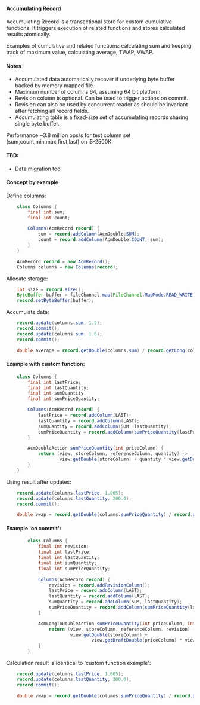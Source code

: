 #### Accumulating Record

Accumulating Record is a transactional store for custom cumulative functions.
It triggers execution of related functions and stores calculated results atomically.

Examples of cumulative and related functions:
calculating sum and keeping track of maximum value, calculating average, TWAP, VWAP.


#### Notes

* Accumulated data automatically recover if underlying byte buffer backed by memory mapped file.
* Maximum number of columns 64, assuming 64 bit platform.
* Revision column is optional. Can be used to trigger actions on commit.
* Revision can also be used by concurrent reader as should be invariant after fetching all record fields.
* Accumulating table is a fixed-size set of accumulating records sharing single byte buffer.

Performance ~3.8 million ops/s for test column set (sum,count,min,max,first,last) on i5-2500K.

#### TBD:
* Data migration tool


#### Concept by example

Define columns:

```java
    class Columns {
        final int sum;
        final int count;

        Columns(AcmRecord record) {
            sum = record.addColumn(AcmDouble.SUM);
            count = record.addColumn(AcmDouble.COUNT, sum);
        }
    }

    AcmRecord record = new AcmRecord();
    Columns columns = new Columns(record);
```

Allocate storage:

```java
    int size = record.size();
    ByteBuffer buffer = fileChannel.map(FileChannel.MapMode.READ_WRITE, 0, size);
    record.setByteBuffer(buffer);
```

Accumulate data:

```java
    record.update(columns.sum, 1.5);
    record.commit();
    record.update(columns.sum, 1.6);
    record.commit();

    double average = record.getDouble(columns.sum) / record.getLong(columns.count);
```

#### Example with custom function:

```java
    class Columns {
        final int lastPrice;
        final int lastQuantity;
        final int sumQuantity;
        final int sumPriceQuantity;

        Columns(AcmRecord record) {
            lastPrice = record.addColumn(LAST);
            lastQuantity = record.addColumn(LAST);
            sumQuantity = record.addColumn(SUM, lastQuantity);
            sumPriceQuantity = record.addColumn(sumPriceQuantity(lastPrice), lastQuantity);
        }

        AcmDoubleAction sumPriceQuantity(int priceColumn) {
            return (view, storeColumn, referenceColumn, quantity) ->
                    view.getDouble(storeColumn) + quantity * view.getDraftDouble(priceColumn);
        }
    }
```

Using result after updates:

```java
    record.update(columns.lastPrice, 1.005);
    record.update(columns.lastQuantity, 200.0);
    record.commit();

    double vwap = record.getDouble(columns.sumPriceQuantity) / record.getDouble(columns.sumQuantity);
```

#### Example 'on commit':

```java
        class Columns {
            final int revision;
            final int lastPrice;
            final int lastQuantity;
            final int sumQuantity;
            final int sumPriceQuantity;

            Columns(AcmRecord record) {
                revision = record.addRevisionColumn();
                lastPrice = record.addColumn(LAST);
                lastQuantity = record.addColumn(LAST);
                sumQuantity = record.addColumn(SUM, lastQuantity);
                sumPriceQuantity = record.addColumn(sumPriceQuantity(lastPrice, lastQuantity), revision);
            }

            AcmLongToDoubleAction sumPriceQuantity(int priceColumn, int quantityColumn) {
                return (view, storeColumn, referenceColumn, revision) ->
                        view.getDouble(storeColumn) +
                                view.getDraftDouble(priceColumn) * view.getDraftDouble(quantityColumn);
            }
        }
```

Calculation result is identical to 'custom function example':

```java
    record.update(columns.lastPrice, 1.005);
    record.update(columns.lastQuantity, 200.0);
    record.commit();

    double vwap = record.getDouble(columns.sumPriceQuantity) / record.getDouble(columns.sumQuantity);
```
